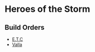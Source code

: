 ---
---

# Heroes of the Storm #

## Build Orders ##

- [ E.T.C ]( etc.html )
- [ Valla ]( valla.html )

